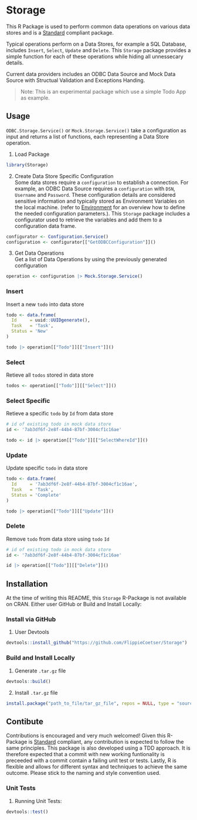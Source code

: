 # Storage
This R Package is used to perform common data operations on various data stores and is a [Standard](https://github.com/hassanhabib/The-Standard) compliant package.

Typical operations perform on a Data Stores, for example a SQL Database, includes `Insert`, `Select`, `Update` and `Delete`.
This `Storage` package provides a simple function for each of these operations while hiding all unnessecary details.

Current data providers includes an ODBC Data Source and Mock Data Source with Structual Validation and Exceptions Handing.

> Note: This is an experimental package which use a simple Todo App as example.

## Usage
`ODBC.Storage.Service()` or `Mock.Storage.Service()` take a configuration as input and returns a list of functions, each representing a Data Store operation.

1. Load Package
```r
library(Storage)
```

2. Create Data Store Specific Configuration  
Some data stores require a `configuration` to establish a connection. For example, an ODBC Data Source requires a `configuration` with `DSN`, `Username` and `Password`.
These configuration details are considered sensitive information and typically stored as Environment Variables on the local machine. (refer to [Environment](https://github.com/FlippieCoetser/Environment) for an overview how to define the needed configuration parameters.). This `Storage` package includes a configurator used to retrieve the variables and add them to a configuration data frame. 

```r
configurator <- Configuration.Service()
configuration <- configurator[["GetODBCConfiguration"]]()
```

3. Get Data Operations  
Get a list of Data Operations by using the previously generated configuration 

```r
operation <- configuration |> Mock.Storage.Service()
```

### Insert
Insert a new `todo` into data store

```r
todo <- data.frame(
  Id     = uuid::UUIDgenerate(),
  Task   = 'Task',
  Status = 'New'
)

todo |> operation[["Todo"]][["Insert"]]()
```

### Select
Retieve all `todos` stored in data store

```r
todos <- operation[["Todo"]][["Select"]]()
```

### Select Specific
Retieve a specific `todo` by `Id` from data store

```r
# id of existing todo in mock data store
id <- '7ab3df6f-2e8f-44b4-87bf-3004cf1c16ae'

todo <- id |> operation[["Todo"]][["SelectWhereId"]]()
```

### Update
Update specific `todo` in data store

```r
todo <- data.frame(
  Id     = '7ab3df6f-2e8f-44b4-87bf-3004cf1c16ae',
  Task   = 'Task',
  Status = 'Complete'
)

todo |> operation[["Todo"]][["Update"]]()
```
### Delete
Remove `todo` from data store using `todo` `Id`

```r
# id of existing todo in mock data store
id <- '7ab3df6f-2e8f-44b4-87bf-3004cf1c16ae'

id |> operation[["Todo"]][["Delete"]]()
```

## Installation
At the time of writing this README, this `Storage` R-Package is not available on CRAN. Either user GitHub or Build and Install Locally:

### Install via GitHub
1. User Devtools

```r
devtools::install_github("https://github.com/FlippieCoetser/Storage")
```
### Build and Install Locally
1. Generate `.tar.gz` file

```r
devtools::build()
```

2. Install `.tar.gz` file
```r
install.package("path_to_file/tar_gz_file", repos = NULL, type = "source")
```

## Contibute
Contributions is encouraged and very much welcomed! Given this R-Package is [Standard](https://github.com/hassanhabib/The-Standard) compliant, any contribution is expected to follow the same principles. This package is also developed using a TDD approach. It is therefore expected that a commit with new working funtionality is preceeded with a commit contain a failing unit test or tests. Lastly, R is flexible and allows for different syntax and techniques to achieve the same outcome. Please stick to the naming and style convention used.

### Unit Tests
1. Running Unit Tests:
```r
devtools::test()
```
